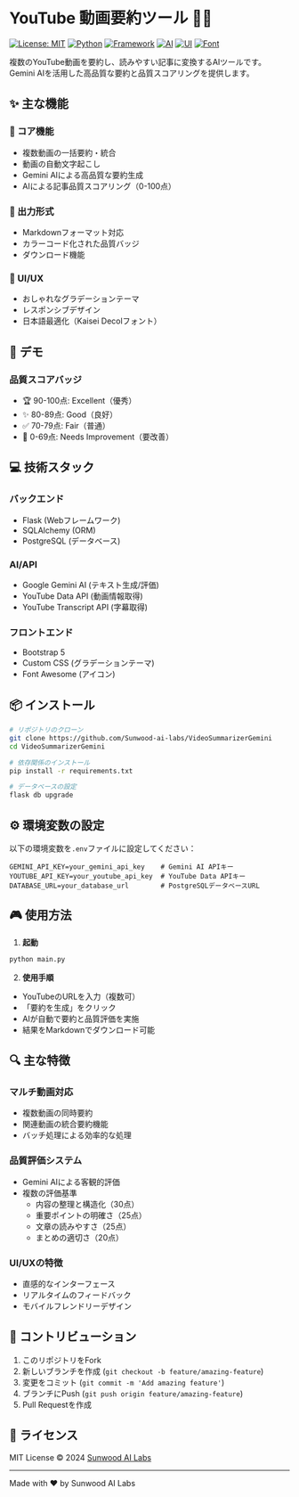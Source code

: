 # YouTube 動画要約ツール 🎥✨

[![License: MIT](https://img.shields.io/badge/License-MIT-yellow.svg)](https://opensource.org/licenses/MIT)
[![Python](https://img.shields.io/badge/Python-3.10+-blue.svg)](https://www.python.org/downloads/)
[![Framework](https://img.shields.io/badge/Framework-Flask-lightgrey)](https://flask.palletsprojects.com/)
[![AI](https://img.shields.io/badge/AI-Google%20Gemini-orange)](https://deepmind.google/technologies/gemini/)
[![UI](https://img.shields.io/badge/UI-Bootstrap%205-purple)](https://getbootstrap.com/)
[![Font](https://img.shields.io/badge/Font-Kaisei%20Decol-green)](https://fonts.google.com/specimen/Kaisei+Decol)

複数のYouTube動画を要約し、読みやすい記事に変換するAIツールです。Gemini AIを活用した高品質な要約と品質スコアリングを提供します。

## ✨ 主な機能

### 🎯 コア機能
- 複数動画の一括要約・統合
- 動画の自動文字起こし
- Gemini AIによる高品質な要約生成
- AIによる記事品質スコアリング（0-100点）

### 📝 出力形式
- Markdownフォーマット対応
- カラーコード化された品質バッジ
- ダウンロード機能

### 🎨 UI/UX
- おしゃれなグラデーションテーマ
- レスポンシブデザイン
- 日本語最適化（Kaisei Decolフォント）

## 🚀 デモ

### 品質スコアバッジ
- 🏆 90-100点: Excellent（優秀）
- ✨ 80-89点: Good（良好）
- ✅ 70-79点: Fair（普通）
- 📝 0-69点: Needs Improvement（要改善）

## 💻 技術スタック

### バックエンド
- Flask (Webフレームワーク)
- SQLAlchemy (ORM)
- PostgreSQL (データベース)

### AI/API
- Google Gemini AI (テキスト生成/評価)
- YouTube Data API (動画情報取得)
- YouTube Transcript API (字幕取得)

### フロントエンド
- Bootstrap 5
- Custom CSS (グラデーションテーマ)
- Font Awesome (アイコン)

## 📦 インストール

```bash
# リポジトリのクローン
git clone https://github.com/Sunwood-ai-labs/VideoSummarizerGemini
cd VideoSummarizerGemini

# 依存関係のインストール
pip install -r requirements.txt

# データベースの設定
flask db upgrade
```

## ⚙️ 環境変数の設定

以下の環境変数を`.env`ファイルに設定してください：

```env
GEMINI_API_KEY=your_gemini_api_key    # Gemini AI APIキー
YOUTUBE_API_KEY=your_youtube_api_key  # YouTube Data APIキー
DATABASE_URL=your_database_url        # PostgreSQLデータベースURL
```

## 🎮 使用方法

1. **起動**
```bash
python main.py
```

2. **使用手順**
- YouTubeのURLを入力（複数可）
- 「要約を生成」をクリック
- AIが自動で要約と品質評価を実施
- 結果をMarkdownでダウンロード可能

## 🔍 主な特徴

### マルチ動画対応
- 複数動画の同時要約
- 関連動画の統合要約機能
- バッチ処理による効率的な処理

### 品質評価システム
- Gemini AIによる客観的評価
- 複数の評価基準
  - 内容の整理と構造化（30点）
  - 重要ポイントの明確さ（25点）
  - 文章の読みやすさ（25点）
  - まとめの適切さ（20点）

### UI/UXの特徴
- 直感的なインターフェース
- リアルタイムのフィードバック
- モバイルフレンドリーデザイン

## 🤝 コントリビューション

1. このリポジトリをFork
2. 新しいブランチを作成 (`git checkout -b feature/amazing-feature`)
3. 変更をコミット (`git commit -m 'Add amazing feature'`)
4. ブランチにPush (`git push origin feature/amazing-feature`)
5. Pull Requestを作成

## 💝 ライセンス

MIT License © 2024 [Sunwood AI Labs](https://github.com/Sunwood-ai-labs)

---

Made with ❤️ by Sunwood AI Labs
